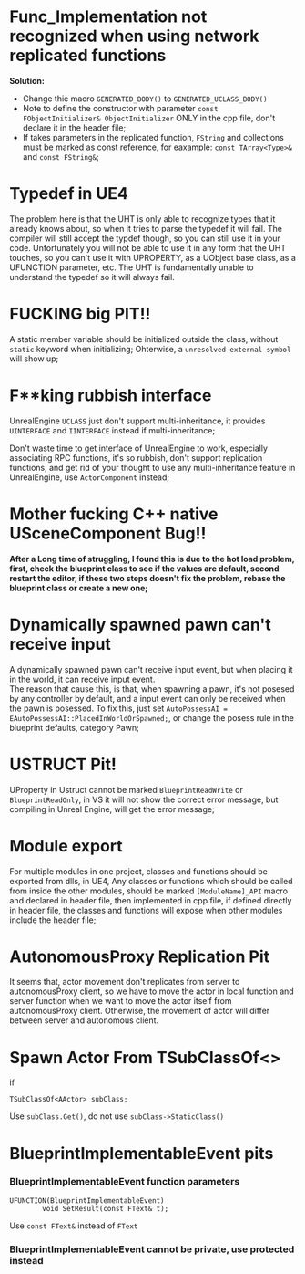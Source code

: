 # Func_Implementation not recognized when using network replicated functions
**Solution:**

- Change thie macro `GENERATED_BODY()` to `GENERATED_UCLASS_BODY()`
- Note to define the constructor with parameter `const FObjectInitializer& ObjectInitializer` ONLY in the cpp file, don't declare it in the header file;
- If takes parameters in the replicated function, `FString` and collections must be marked as const reference, for eaxample: `const TArray<Type>&` and `const FString&`;

# Typedef in UE4
The problem here is that the UHT is only able to recognize types that it already knows about, so when it tries to parse the typedef it will fail. The compiler will still accept the typdef though, so you can still use it in your code. Unfortunately you will not be able to use it in any form that the UHT touches, so you can't use it with UPROPERTY, as a UObject base class, as a UFUNCTION parameter, etc. The UHT is fundamentally unable to understand the typedef so it will always fail.


# FUCKING big PIT!!
A static member variable should be initialized outside the class, without `static` keyword when initializing; Ohterwise, a `unresolved external symbol` will show up;

# F**king rubbish interface #
UnrealEngine `UCLASS` just don't support multi-inheritance, it provides `UINTERFACE` and `IINTERFACE`	instead if multi-inheritance;

Don't waste time to get interface of UnrealEngine to work, especially associating RPC functions, it's so rubbish, don't support replication functions, and get rid of your thought to use any multi-inheritance feature in UnrealEngine, use `ActorComponent` instead; 

# Mother fucking C++ native USceneComponent Bug!!
**After a Long time of struggling, I found this is due to the hot load problem, first, check the blueprint class to see if the values are default, second restart the editor, if these two steps doesn't fix the problem, rebase the blueprint class or create a new one;**

# Dynamically spawned pawn can't receive input
A dynamically spawned pawn can't receive input event, but when placing it in the world, it can receive input event.  
The reason that cause this, is that, when spawning a pawn, it's not posesed by any controller by default, and a input event can only be received when the pawn is posessed. To fix this, just set `AutoPossessAI = EAutoPossessAI::PlacedInWorldOrSpawned;`, or change the posess rule in the blueprint defaults, category Pawn;

# USTRUCT Pit! #
UProperty in Ustruct cannot be marked `BlueprintReadWrite` or `BlueprintReadOnly`, in VS it will not show the correct error message, but compiling in Unreal Engine, will get the error message;

# Module export #
For multiple modules in one project, classes and functions should be exported from dlls, in UE4, Any classes or functions which should be called from inside the other modules, should be marked `[ModuleName]_API` macro and declared in header file, then implemented in cpp file, if defined directly in header file, the classes and functions will expose when other modules include the header file;

# AutonomousProxy Replication Pit #
It seems that, actor movement don't replicates from server to autonomousProxy client, so we have to move the actor in local function and server function when we want to move the actor itself from autonomousProxy client. Otherwise, the movement of actor will differ between server and autonomous client.

# Spawn Actor From TSubClassOf<>
if
```
TSubClassOf<AActor> subClass;
```
Use `subClass.Get()`, do not use `subClass->StaticClass()`

# BlueprintImplementableEvent pits #
### BlueprintImplementableEvent function parameters 
```
UFUNCTION(BlueprintImplementableEvent)
		void SetResult(const FText& t);
```
Use  `const FText&` instead of `FText`
### BlueprintImplementableEvent cannot be private, use protected instead
